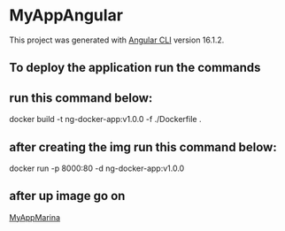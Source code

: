 # MyAppAngular

This project was generated with [Angular CLI](https://github.com/angular/angular-cli) version 16.1.2.


## To deploy the application run the commands

## run this command below:
docker build -t ng-docker-app:v1.0.0 -f ./Dockerfile .

## after creating the img run this command below:
docker run -p 8000:80 -d ng-docker-app:v1.0.0

## after up image go on
[MyAppMarina](http://localhost:8000/)


